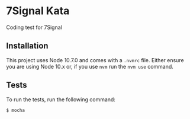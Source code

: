 # 7Signal Kata

Coding test for 7Signal

## Installation

This project uses Node 10.7.0 and comes with a `.nvmrc` file. Either ensure you are using Node 10.x or, if you use `nvm` run the `nvm use` command.

## Tests

To run the tests, run the following command:

```
$ mocha
```
